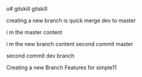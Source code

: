 o# gitskill
gitskill

creating  a new  branch is quick
merge dev to master

i m  the master content

i m the new branch content
second commit master

second commit dev branch

Creating  a new Branch Features for simple11
